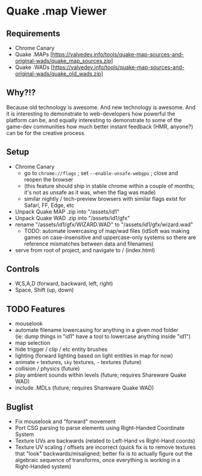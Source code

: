 # Quake .map Viewer

## Requirements

- Chrome Canary
- Quake .MAPs [https://valvedev.info/tools/quake-map-sources-and-original-wads/quake_map_sources.zip]
- Quake .WADs [https://valvedev.info/tools/quake-map-sources-and-original-wads/quake_old_wads.zip]

## Why?!?

Because old technology is awesome. And new technology is awesome. And it is interesting to demonstrate to web-developers how powerful the platform can be, and equally interesting to demonstrate to some of the game-dev communities how much better instant feedback (HMR, anyone?) can be for the creative process.

## Setup

- Chrome Canary
  - go to `chrome://flags` ; set `--enable-unsafe-webgpu` ; close and reopen the browser
  - (this feature should ship in stable chrome within a couple of months; it's not as unsafe as it was, when the flag was made)
  - similar nightly / tech-preview browsers with similar flags exist for Safari, FF, Edge, etc
- Unpack Quake MAP .zip into "/assets/id1"
- Unpack Quake WAD .zip into "/assets/id1/gfx"
- rename "/assets/id1/gfx/WIZARD.WAD" to "/assets/id1/gfx/wizard.wad"
  - TODO: automate lowercasing of map/wad files (idSoft was making games on case-insensitive and uppercase-only systems so there are reference mismatches between data and filenames)
- serve from root of project, and navigate to / (index.html)

## Controls

- W,S,A,D (forward, backward, left, right)
- Space, Shift (up, down)

## TODO Features

- mouselook
- automate filename lowercasing for anything in a given mod folder  
  (ie: dump things in "id1" have a tool to lowercase anything inside "id1")
- map selection
- hide trigger / clip / etc entity brushes
- lighting (forward lighting based on light entities in map for now)
- animate `+` textures, `sky` textures, `~` textures (future)
- collision / physics (future)
- play ambient sounds within levels (future; requires Shareware Quake WAD)
- include .MDLs (future; requires Shareware Quake WAD)

## Buglist

- Fix mouselook and "forward" movement
- Port CSG parsing to parse elements using Right-Handed Coordinate System
- Texture UVs are backwards (related to Left-Hand vs Right-Hand coords)
- Texture UV scaling / offsets are incorrect (quick fix is to remove textures that "look" backwards/misaligned; better fix is to actually figure out the algebraic sequence of transforms, once everything is working in a Right-Handed system)
